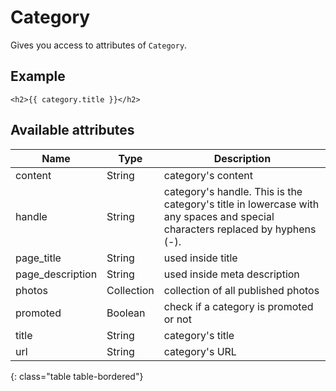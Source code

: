 # Category

Gives you access to attributes of `Category`.

## Example

~~~ liquid
<h2>{{ category.title }}</h2>
~~~

## Available attributes

Name             | Type       | Description
-----------------|------------|------------
content          | String     | category's content
handle           | String     | category's handle. This is the category's title in lowercase with any spaces and special characters replaced by hyphens (-).
page_title       | String     | used inside title
page_description | String     | used inside meta description
photos           | Collection | collection of all published photos
promoted         | Boolean    | check if a category is promoted or not
title            | String     | category's title
url              | String     | category's URL
{: class="table table-bordered"}
